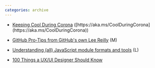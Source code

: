 ```yaml
---
categories: archive
---
```


- [Keeping Cool During Corona](https://aka.ms/CoolDuringCorona "https://aka.ms/CoolDuringCorona") ([https://aka.ms/CoolDuringCorona](https://aka.ms/CoolDuringCorona))

- [GitHub Pro-Tips from GitHub's own Lee Reilly](https://github.blog/2020-04-09-github-protips-tips-tricks-hacks-and-secrets-from-lee-reilly/ "https://github.blog/2020-04-09-github-protips-tips-tricks-hacks-and-secrets-from-lee-reilly/") (M)

- [Understanding (all) JavaScript module formats and tools](https://weblogs.asp.net/dixin/understanding-all-javascript-module-formats-and-tools "https://weblogs.asp.net/dixin/understanding-all-javascript-module-formats-and-tools") (L)

- [100 Things a UX/UI Designer Should Know](https://learnui.design/blog/100-things-ux-ui-designer-know.html "https://learnui.design/blog/100-things-ux-ui-designer-know.html")
